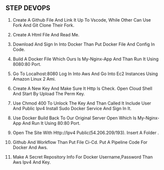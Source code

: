 
##   STEP DEVOPS


1. Create A Github File And Link It Up To Vscode, While Other Can Use Fork And Git Clone Their Fork. 

2. Create A Html File And Read Me. 

3. Download And Sign In Into Docker Than Put Docker File And Config In Code. 

4. Build A Docker File Which Ours Is My-Nginx-App And Than Run It Using 8080:80 Port. 

5. Go To Localhost:8080 Log In Into Aws And Go Into Ec2 Instances Using Amazon Linux 2 Ami. 

6. Create A New Key And Make Sure It Http Is Check. Open Cloud Shell And Start By Upload The Perm Key. 

7. Use Chmod 400 To Unlock The Key And Than Called It Include User And Public Ipv4 Install Sudo Docker Service And Sign In It. 

8. Use Docker Build Back To Our Original Server Open Which Is My-Nginx-App And Run It Using 80:80 Port. 

9. Open The Site With Http://Ipv4 Public(54.206.209/193). Insert A Folder .

10. Github And Workflow Than Put File Ci-Cd. Put A Pipeline Code For Docker And Aws. 

11. Make A Secret Repository Info For Docker Username,Password Than Aws Ipv4 And Key.